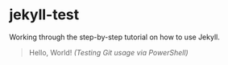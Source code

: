 # jekyll-test

Working through the step-by-step tutorial on how to use Jekyll.

> Hello, World! *(Testing Git usage via PowerShell)*
